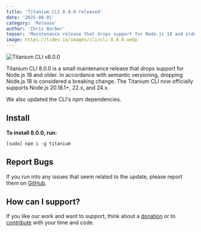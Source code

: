```yaml
---
title: 'Titanium CLI 8.0.0 released'
date: '2025-08-01'
category: 'Release'
author: 'Chris Barber'
teaser: 'Maintenance release that drops support for Node.js 18 and older'
image: https://tidev.io/images/cli/cli-8.0.0.webp
---
```


![Titanium CLI v8.0.0](/images/cli/cli-8.0.0.webp)

Titanium CLI 8.0.0 is a small maintenance release that drops support for
Node.js 18 and older. In accordance with semantic versioning, dropping
Node.js 18 is considered a breaking change. The Titanium CLI now officially
supports Node.js 20.18.1+, 22.x, and 24.x.

We also updated the CLI's npm dependencies.

## Install

**To install 8.0.0, run:**

```
[sudo] npm i -g titanium
```

## Report Bugs

If you run into any issues that seem related to the update, please report them on [GitHub](https://github.com/tidev/titanium-cli/issues).

## How can I support?

If you like our work and want to support, think about a [donation](/donate) or to [contribute](/contribute) with your time and code.
